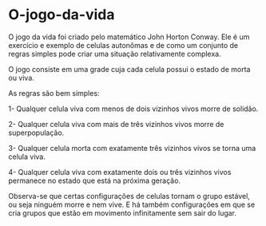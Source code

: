 # O-jogo-da-vida

O jogo da vida foi criado pelo matemático John Horton Conway. Ele é um exercício e exemplo de celulas autonômas e de como um conjunto de regras simples pode criar uma situação relativamente complexa.

O jogo consiste em uma grade cuja cada celula possui o estado de morta ou viva.

As regras são bem simples:
 
 1- Qualquer celula viva com menos de dois vizinhos vivos morre de solidão.
  
  2- Qualquer celula viva com mais de três vizinhos vivos morre de superpopulação.
  
  3- Qualquer celula morta com exatamente três vizinhos vivos se torna uma celula viva.
  
  4- Qualquer celula viva com exatamente dois ou três vizinhos vivos permanece no estado que está na próxima geração.
  
Observa-se que certas configurações de celulas tornam o grupo estável, ou seja ninguém morre e nem vive. E há também configurações em que se cria grupos que estão em movimento infinitamente sem sair do lugar.
